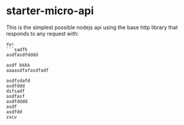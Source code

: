 # starter-micro-api

This is the simplest possible nodejs api using the base http library that responds to any request with:   
```ddd
Yo! 
```sadfh
asdfasdfdddd

asdf bkkk
aaaasdfafasdfadf

asdfsdafd
asdfddd
dsfsadf
asdfasf
asdfdddd
asdf
asdfdd
zxcv
